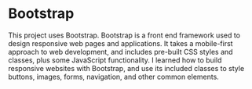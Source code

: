 # Bootstrap
This project uses Bootstrap. Bootstrap is a front end framework used to design responsive web pages and applications. It takes a mobile-first approach to web development, and includes pre-built CSS styles and classes, plus some JavaScript functionality.  I learned how to build responsive websites with Bootstrap, and use its included classes to style buttons, images, forms, navigation, and other common elements.
